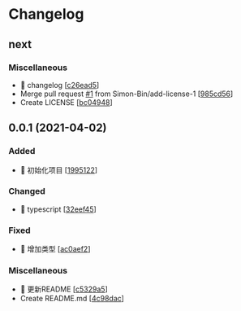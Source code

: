 # Changelog

<a name="next"></a>
## next

### Miscellaneous

- 📝 changelog [[c26ead5](https://github.com/Simon-Bin/flant-cli/commit/c26ead546c55354551fcb5a265417d3484174269)]
-  Merge pull request [#1](https://github.com/Simon-Bin/flant-cli/issues/1) from Simon-Bin/add-license-1 [[985cd56](https://github.com/Simon-Bin/flant-cli/commit/985cd569538113061865273800bae3b1ac776622)]
-  Create LICENSE [[bc04948](https://github.com/Simon-Bin/flant-cli/commit/bc0494889402e5923f00c0adf56961830436084f)]


<a name="0.0.1"></a>
## 0.0.1 (2021-04-02)

### Added

- 🎉 初始化项目 [[1995122](https://github.com/Simon-Bin/flant-cli/commit/1995122ee7f1ba60444ff2595dafd6c147659f1d)]

### Changed

- 🎨 typescript [[32eef45](https://github.com/Simon-Bin/flant-cli/commit/32eef45c45759e64efb3bf4bd64008638514fc74)]

### Fixed

- 🐛 增加类型 [[ac0aef2](https://github.com/Simon-Bin/flant-cli/commit/ac0aef2ce916a140f3646f8ee711efb4d21a5f40)]

### Miscellaneous

- 📝 更新README [[c5329a5](https://github.com/Simon-Bin/flant-cli/commit/c5329a5bd09e4c5b40f37034f0a916124a365eb1)]
-  Create README.md [[4c98dac](https://github.com/Simon-Bin/flant-cli/commit/4c98dac8b7a70fff372bc01aad355f12454f47e0)]


